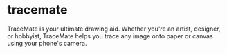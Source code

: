 # tracemate
TraceMate is your ultimate drawing aid. Whether you're an artist, designer, or hobbyist, TraceMate helps you trace any image onto paper or canvas using your phone's camera.
